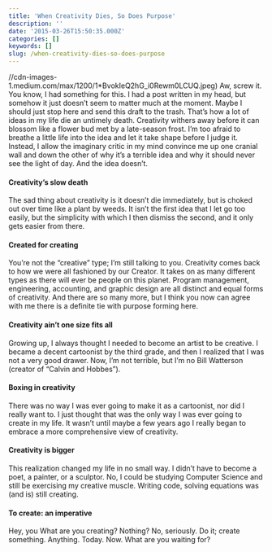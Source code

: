 ```yaml
---
title: 'When Creativity Dies, So Does Purpose'
description: ''
date: '2015-03-26T15:50:35.000Z'
categories: []
keywords: []
slug: /when-creativity-dies-so-does-purpose
---
```

//cdn-images-1.medium.com/max/1200/1*BvokIeQ2hG_i0Rewm0LCUQ.jpeg)
Aw, screw it. You know, I had something for this. I had a post written in my head, but somehow it just doesn’t seem to matter much at the moment. Maybe I should just stop here and send this draft to the trash. That’s how a lot of ideas in my life die an untimely death. Creativity withers away before it can blossom like a flower bud met by a late-season frost. I’m too afraid to breathe a little life into the idea and let it take shape before I judge it. Instead, I allow the imaginary critic in my mind convince me up one cranial wall and down the other of why it’s a terrible idea and why it should never see the light of day. And the idea doesn’t.
#### Creativity’s slow death
The sad thing about creativity is it doesn’t die immediately, but is choked out over time like a plant by weeds. It isn’t the first idea that I let go too easily, but the simplicity with which I then dismiss the second, and it only gets easier from there.
#### Created for creating
You’re not the “creative” type; I’m still talking to you. Creativity comes back to how we were all fashioned by our Creator. It takes on as many different types as there will ever be people on this planet. Program management, engineering, accounting, and graphic design are all distinct and equal forms of creativity. And there are so many more, but I think you now can agree with me there is a definite tie with purpose forming here.
#### Creativity ain’t one size fits all
Growing up, I always thought I needed to become an artist to be creative. I became a decent cartoonist by the third grade, and then I realized that I was not a very good drawer. Now, I’m not terrible, but I’m no Bill Watterson (creator of “Calvin and Hobbes”).
#### Boxing in creativity
There was no way I was ever going to make it as a cartoonist, nor did I really want to. I just thought that was the only way I was ever going to create in my life. It wasn’t until maybe a few years ago I really began to embrace a more comprehensive view of creativity.
#### Creativity is bigger
This realization changed my life in no small way. I didn’t have to become a poet, a painter, or a sculptor. No, I could be studying Computer Science and still be exercising my creative muscle. Writing code, solving equations was (and is) still creating.
#### To create: an imperative
Hey, you What are you creating? Nothing? No, seriously. Do it; create something. Anything. Today. Now.
What are you waiting for?
